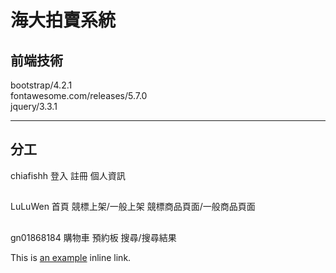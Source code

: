 # 海大拍賣系統
## 前端技術
bootstrap/4.2.1<br>
fontawesome.com/releases/5.7.0<br>
jquery/3.3.1<br>
***
## 分工
chiafishh
登入
註冊
個人資訊
## 
LuLuWen
首頁
競標上架/一般上架
競標商品頁面/一般商品頁面
## 
gn01868184
購物車
預約板
搜尋/搜尋結果

This is [an example](http://example.com/ "Title") inline link.
